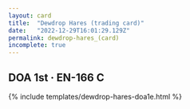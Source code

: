 ```yaml
---
layout: card
title:  "Dewdrop Hares (trading card)"
date:   "2022-12-29T16:01:29.129Z"
permalink: dewdrop-hares_(card)
incomplete: true
---
```


## DOA 1st &middot; EN-166 C

{% include templates/dewdrop-hares-doa1e.html %}
